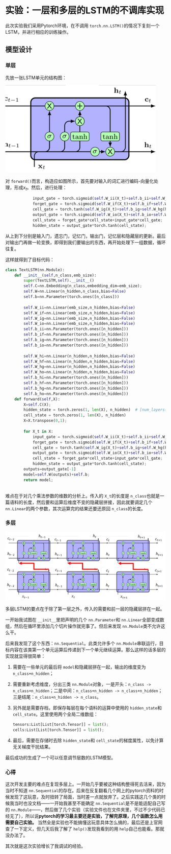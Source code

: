 # 实验：一层和多层的LSTM的不调库实现

此次实验我们采用Pytorch环境，在不调用 `torch.nn.LSTM()`的情况下复刻一个LSTM，并进行相应的训练操作。

## 模型设计

### 单层

先放一张LSTM单元的结构图：

![](assets/20211113_180202__1.png)

对 `forward()`而言，构造应如图所示，首先要对输入的词汇进行编码-向量化处理，形成$x_t$。然后，进行处理：

```python
            input_gate = torch.sigmoid(self.W_ii(X_t)+self.b_ii+self.W_hi(hidden_state)+self.b_hi)
            forget_gate = torch.sigmoid(self.W_if(X_t)+self.b_if+self.W_hf(hidden_state)+self.b_hf)
            cell_gate = torch.tanh(self.W_ig(X_t)+self.b_ig+self.W_hg(hidden_state)+self.b_hg)
            output_gate = torch.sigmoid(self.W_io(X_t)+self.b_io+self.W_ho(hidden_state)+self.b_ho)
            cell_state = forget_gate*cell_state+input_gate*cell_gate;
            hidden_state = output_gate*torch.tanh(cell_state);
```

从上到下分别是输入门，遗忘门，记忆门，输出门，记忆层和隐藏层的更新。最后对输出门再做一轮变换，即得到我们要输出的东西，再开始处理下一组数据，循环往复。

这样就得到了目标代码：

```python
class TextLSTM(nn.Module):
    def __init__(self,n_class,emb_size):
        super(TextLSTM,self).__init__()
        self.C=nn.Embedding(n_class,embedding_dim=emb_size);
        self.W=nn.Linear(n_hidden,n_class,bias=False)
        self.b=nn.Parameter(torch.ones([n_class]))

        self.W_ii=nn.Linear(emb_size,n_hidden,bias=False)
        self.W_if=nn.Linear(emb_size,n_hidden,bias=False)
        self.W_ig=nn.Linear(emb_size,n_hidden,bias=False)
        self.W_io=nn.Linear(emb_size,n_hidden,bias=False)
        self.b_ii=nn.Parameter(torch.ones([n_hidden]))
        self.b_if=nn.Parameter(torch.ones([n_hidden]))
        self.b_ig=nn.Parameter(torch.ones([n_hidden]))
        self.b_io=nn.Parameter(torch.ones([n_hidden]))

        self.W_hi=nn.Linear(n_hidden,n_hidden,bias=False)
        self.W_hf=nn.Linear(n_hidden,n_hidden,bias=False)
        self.W_hg=nn.Linear(n_hidden,n_hidden,bias=False)
        self.W_ho=nn.Linear(n_hidden,n_hidden,bias=False)
        self.b_hi=nn.Parameter(torch.ones([n_hidden]))
        self.b_hf=nn.Parameter(torch.ones([n_hidden]))
        self.b_hg=nn.Parameter(torch.ones([n_hidden]))
        self.b_ho=nn.Parameter(torch.ones([n_hidden]))
    def forward(self,X):
        X=self.C(X);
        hidden_state = torch.zeros(1, len(X), n_hidden)  # [num_layers(=1) * num_directions(=1), batch_size, n_hidden]
        cell_state = torch.zeros(1, len(X), n_hidden)
        X=X.transpose(0,1);

        for X_t in X:
            input_gate = torch.sigmoid(self.W_ii(X_t)+self.b_ii+self.W_hi(hidden_state)+self.b_hi)
            forget_gate = torch.sigmoid(self.W_if(X_t)+self.b_if+self.W_hf(hidden_state)+self.b_hf)
            cell_gate = torch.tanh(self.W_ig(X_t)+self.b_ig+self.W_hg(hidden_state)+self.b_hg)
            output_gate = torch.sigmoid(self.W_io(X_t)+self.b_io+self.W_ho(hidden_state)+self.b_ho)
            cell_state = forget_gate*cell_state+input_gate*cell_gate;
            hidden_state = output_gate*torch.tanh(cell_state);
        outputs=output_gate[-1]
        model=self.W(outputs)+self.b;
        return model;
  
```

难点在于对几个乘法参数的维数的分析上。传入的 `X_t`的长度是 `n_class`也就是一篇语料的长度，然后要和运算后维度不变的隐藏层拼接，因此就要调定几个 `nn.Linear`的两个参数，其次运算完的结果还要还原回 `n_class`的长度。

### 多层

![](assets/20211114_012907__2.png)

多层LSTM的要点在于除了第一层之外，传入的需要和前一层的隐藏层拼在一起。

一开始我试图在 `__init__`里把声明的几个 `nn.Parameter`和 `nn.Linear`全部变成数组，然后在循环里添加几个切片操作就完事了。但后来发现 `nn.Module`类不允许这么干。

后来我发现了这个东西：`nn.Sequential`。此类允许多个 `nn.Module`串联运行，目标内容在该类第一个单元运算后传递到下一个单元继续运算。那么这样的话多层的实现就显得很简单：

1. 需要在一些单元的最后将 `model`和隐藏层拼在一起，输出的维度变为 `n_class+n_hidden`；
2. 需要重新考虑维度，分出三类 `nn.Module`对象，一是开头：`n_class -> n_class+n_hidden`；二是中间：`n_class+n_hidden -> n_class+n_hidden`；三是结尾：`n_class+n_hidden -> n_class`。
3. 另外就是需要存档，即保存每层在每个语料的运算中使用的 `hidden_state`和 `cell_state`。这里使用两个全局二维数组：

   ```python
   tensors:List[List[torch.Tensor]] = list();
   cells:List[List[torch.Tensor]] = list();
   ```
4. 最后，需要在存储时去除 `hidden_state`和 `cell_state`的梯度属性，以免计算无关梯度干扰结果。

最后成功的生成了一个可以任意调节层数的LSTM模型。

### 心得

这次开发主要的难点在复现多层上。一开始几乎要被这种结构整得死去活来，因为当时不知道 `nn.Sequential`的存在。后来在反复翻看几个网上的pytorch资料的时候发现了这玩意，及时扭转了局面，当时差一点就放弃了。之后实践这几个类的时候我当时也没文档——一开始我甚至不能确定 `nn.Sequential`是不是能适配自己写的 `nn.Module`——，然后做了几个实验（实验文件也在文件夹里，不过不少代码已经无了），所以说**pytorch的学习最主要还是实验，了解完原理，几个函数怎么用需要自己实验。** 当然全是实验也不能搞懂这玩意具体怎么搞的，最后还是上官网查了一下定义，但几天后我了解了 `help()`发现我看到的用 `help`自己也能看。那就没办法了。

其次就是这次实验增长了我调试的经验。